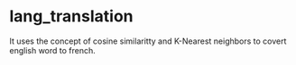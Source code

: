 # lang_translation

It uses the concept of cosine similaritty and K-Nearest neighbors to covert english word to french.
